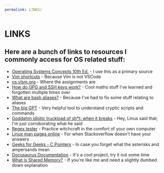 ```yaml
---
permalink: LINKS/
---
```


# LINKS
## Here are a bunch of links to resources I commonly access for OS related stuff:
* [Operating Systems Concepts 10th Ed.](https://os.ecci.ucr.ac.cr/slides/Abraham-Silberschatz-Operating-System-Concepts-10th-2018.pdf) - I use this as a primary source
* [Vim shortcuts](https://vim.rtorr.com/) - Because Vim is not VSCode
* [os.vlsm.org](os.vlsm.org) - Where the assignments are
* [How do GPG and SSH keys work?](https://www.geeksforgeeks.org/asymmetric-key-cryptography/) - Cool maths stuff I've learned and forgotten multiple times over
* [What are bash aliases?](https://tldp.org/LDP/abs/html/aliases.html) - Because I've had to fix some stuff relating to aliases
* [The big GPT](https://chatgpt.com/) - Very helpful tool to understand cryptic scripts and commands
* [Goddamn idiotic truckload of sh*t: when it breaks](https://git-scm.com/docs) - Hey, Linus said that; I'm just corroborating what he said
* [Regex tester](https://regexr.com) - Practice witchcraft in the comfort of your own computer
* [Linux man pages online](https://man7.org/linux/man-pages/) - For when Stackoverflow doesn't have your answers
* [Geeks for Geeks - C Pointers](https://www.geeksforgeeks.org/c-pointers/?ref=shm) - In case you forget what the asterisks and ampersands mean
* [Docusaurus Documentation](https://docusaurus.io/docs) - It's a cool project, try it out some time
* [What is Shared Memory?](https://www.geeksforgeeks.org/what-is-a-shared-memory/) - If you're like me and need a slightly dumbed down explanation
